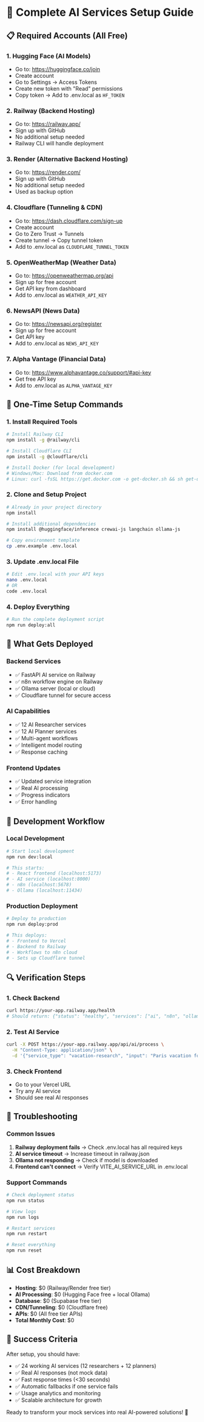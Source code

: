 # 🚀 Complete AI Services Setup Guide

## 📋 Required Accounts (All Free)

### 1. **Hugging Face** (AI Models)
- Go to: https://huggingface.co/join
- Create account
- Go to Settings → Access Tokens
- Create new token with "Read" permissions
- Copy token → Add to .env.local as `HF_TOKEN`

### 2. **Railway** (Backend Hosting)
- Go to: https://railway.app/
- Sign up with GitHub
- No additional setup needed
- Railway CLI will handle deployment

### 3. **Render** (Alternative Backend Hosting)
- Go to: https://render.com/
- Sign up with GitHub
- No additional setup needed
- Used as backup option

### 4. **Cloudflare** (Tunneling & CDN)
- Go to: https://dash.cloudflare.com/sign-up
- Create account
- Go to Zero Trust → Tunnels
- Create tunnel → Copy tunnel token
- Add to .env.local as `CLOUDFLARE_TUNNEL_TOKEN`

### 5. **OpenWeatherMap** (Weather Data)
- Go to: https://openweathermap.org/api
- Sign up for free account
- Get API key from dashboard
- Add to .env.local as `WEATHER_API_KEY`

### 6. **NewsAPI** (News Data)
- Go to: https://newsapi.org/register
- Sign up for free account
- Get API key
- Add to .env.local as `NEWS_API_KEY`

### 7. **Alpha Vantage** (Financial Data)
- Go to: https://www.alphavantage.co/support/#api-key
- Get free API key
- Add to .env.local as `ALPHA_VANTAGE_KEY`

## 🔧 One-Time Setup Commands

### 1. Install Required Tools
```bash
# Install Railway CLI
npm install -g @railway/cli

# Install Cloudflare CLI
npm install -g @cloudflare/cli

# Install Docker (for local development)
# Windows/Mac: Download from docker.com
# Linux: curl -fsSL https://get.docker.com -o get-docker.sh && sh get-docker.sh
```

### 2. Clone and Setup Project
```bash
# Already in your project directory
npm install

# Install additional dependencies
npm install @huggingface/inference crewai-js langchain ollama-js

# Copy environment template
cp .env.example .env.local
```

### 3. Update .env.local File
```bash
# Edit .env.local with your API keys
nano .env.local
# OR
code .env.local
```

### 4. Deploy Everything
```bash
# Run the complete deployment script
npm run deploy:all
```

## 🎯 What Gets Deployed

### **Backend Services**
- ✅ FastAPI AI service on Railway
- ✅ n8n workflow engine on Railway
- ✅ Ollama server (local or cloud)
- ✅ Cloudflare tunnel for secure access

### **AI Capabilities**
- ✅ 12 AI Researcher services
- ✅ 12 AI Planner services  
- ✅ Multi-agent workflows
- ✅ Intelligent model routing
- ✅ Response caching

### **Frontend Updates**
- ✅ Updated service integration
- ✅ Real AI processing
- ✅ Progress indicators
- ✅ Error handling

## 🔄 Development Workflow

### **Local Development**
```bash
# Start local development
npm run dev:local

# This starts:
# - React frontend (localhost:5173)
# - AI service (localhost:8000)
# - n8n (localhost:5678)
# - Ollama (localhost:11434)
```

### **Production Deployment**
```bash
# Deploy to production
npm run deploy:prod

# This deploys:
# - Frontend to Vercel
# - Backend to Railway
# - Workflows to n8n cloud
# - Sets up Cloudflare tunnel
```

## 🔍 Verification Steps

### **1. Check Backend**
```bash
curl https://your-app.railway.app/health
# Should return: {"status": "healthy", "services": ["ai", "n8n", "ollama"]}
```

### **2. Test AI Service**
```bash
curl -X POST https://your-app.railway.app/api/ai/process \
  -H "Content-Type: application/json" \
  -d '{"service_type": "vacation-research", "input": "Paris vacation for 7 days"}'
```

### **3. Check Frontend**
- Go to your Vercel URL
- Try any AI service
- Should see real AI responses

## 🚨 Troubleshooting

### **Common Issues**
1. **Railway deployment fails** → Check .env.local has all required keys
2. **AI service timeout** → Increase timeout in railway.json
3. **Ollama not responding** → Check if model is downloaded
4. **Frontend can't connect** → Verify VITE_AI_SERVICE_URL in .env.local

### **Support Commands**
```bash
# Check deployment status
npm run status

# View logs
npm run logs

# Restart services
npm run restart

# Reset everything
npm run reset
```

## 📊 Cost Breakdown

- **Hosting**: $0 (Railway/Render free tier)
- **AI Processing**: $0 (Hugging Face free + local Ollama)
- **Database**: $0 (Supabase free tier)
- **CDN/Tunneling**: $0 (Cloudflare free)
- **APIs**: $0 (All free tier APIs)
- **Total Monthly Cost**: $0

## 🎉 Success Criteria

After setup, you should have:
- ✅ 24 working AI services (12 researchers + 12 planners)
- ✅ Real AI responses (not mock data)
- ✅ Fast response times (<30 seconds)
- ✅ Automatic fallbacks if one service fails
- ✅ Usage analytics and monitoring
- ✅ Scalable architecture for growth

Ready to transform your mock services into real AI-powered solutions! 🚀
